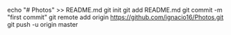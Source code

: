 echo "# Photos" >> README.md
git init
git add README.md
git commit -m "first commit"
git remote add origin https://github.com/ignacio16/Photos.git
git push -u origin master
